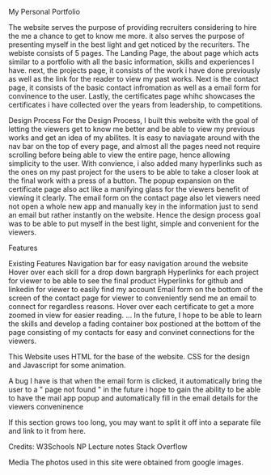 My Personal Portfolio


The website serves the purpose of providing recruiters considering to hire the me a chance to get to know me more. it also serves the purpose of presenting myself in the best light and get noticed by the recuriters. The webiste consists of 5 pages. 
The Landing Page, the about page which acts similar to a portfolio with all the basic information, skills and experiences I have. next, the projects page, it consists of the work i have done previously as well as the link for the reader to view my past works. Next is the contact page, it consists of the basic contact infromation as well as a email form for convinence to the user. Lastly, the certificates page whihc showcases the certificates i have collected over the years from leadership, to competitions.


Design Process
For the Design Process, I built this website with the goal of letting the viewers get to know me better and be able to view my previous works and get an idea of my abilites. It is easy to naviagate around with the nav bar on the top of every page, and almost all the pages need not require scrolling before being able to view the entire page, hence allowing simplicity to the user.
With convience, i also added many hyperlinks such as the ones on my past project for the users to be able to take a closer look at the final work with a press of a button. The popup expansion on the certificate page also act like a manifying glass for the viewers benefit of viewing it clearly. The email form on the contact page also let viewers need not open a whole new app and manually key in the information just to send an email but rather instantly on the website.
Hence the design process goal was to be able to put myself in the best light, simple and convenient for the viewers.

Features

Existing Features
Navigation bar for easy navigation around the website
Hover over each skill for a drop down bargraph
Hyperlinks for each project for viewer to be able to see the final product
Hyperlinks for github and linkedin for viewer to easily find my account
Email form on the bottom of the screen of the contact page for viewer to conveniently send me an email to connect for regardless reasons.
Hover over each certificate to get a more zoomed in view for easier reading.
...
In the future, I hope to be able to learn the skills and develop a fading container box postioned at the bottom of the page consisting of my contacts for easy and convinet connections for the viewers.

This Website uses HTML for the base of the website. CSS for the design and Javascript for some animation.

A bug I have is that when the email form is clicked, it automatically bring the user to a " page not found " in the future i hope to gain the ability to be able to have the mail app popup and automatically fill in the email details for the viewers conveninence

If this section grows too long, you may want to split it off into a separate file and link to it from here.

Credits:
W3Schools 
NP Lecture notes
Stack Overflow

Media
The photos used in this site were obtained from google images.